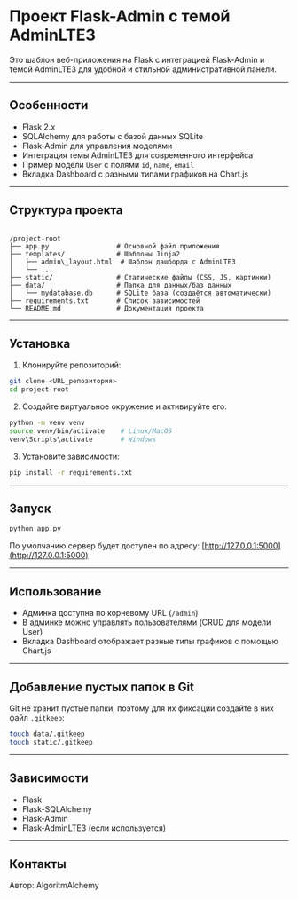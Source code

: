 
# Проект Flask-Admin с темой AdminLTE3

Это шаблон веб-приложения на Flask с интеграцией Flask-Admin и темой AdminLTE3 для удобной и стильной административной панели.

---

## Особенности

- Flask 2.x
- SQLAlchemy для работы с базой данных SQLite
- Flask-Admin для управления моделями
- Интеграция темы AdminLTE3 для современного интерфейса
- Пример модели `User` с полями `id`, `name`, `email`
- Вкладка Dashboard с разными типами графиков на Chart.js

---

## Структура проекта

```

/project-root
├── app.py                 # Основной файл приложения
├── templates/             # Шаблоны Jinja2
│   ├── admin\_layout.html  # Шаблон дашборда с AdminLTE3
│   └── ...
├── static/                # Статические файлы (CSS, JS, картинки)
├── data/                  # Папка для данных/баз данных
│   └── mydatabase.db      # SQLite база (создаётся автоматически)
├── requirements.txt       # Список зависимостей
└── README.md              # Документация проекта

````

---

## Установка

1. Клонируйте репозиторий:
```bash
git clone <URL_репозитория>
cd project-root
````

2. Создайте виртуальное окружение и активируйте его:

```bash
python -m venv venv
source venv/bin/activate    # Linux/MacOS
venv\Scripts\activate       # Windows
```

3. Установите зависимости:

```bash
pip install -r requirements.txt
```

---

## Запуск

```bash
python app.py
```

По умолчанию сервер будет доступен по адресу: [http://127.0.0.1:5000](http://127.0.0.1:5000)

---

## Использование

* Админка доступна по корневому URL (`/admin`)
* В админке можно управлять пользователями (CRUD для модели User)
* Вкладка Dashboard отображает разные типы графиков с помощью Chart.js

---

## Добавление пустых папок в Git

Git не хранит пустые папки, поэтому для их фиксации создайте в них файл `.gitkeep`:

```bash
touch data/.gitkeep
touch static/.gitkeep
```

---

## Зависимости

* Flask
* Flask-SQLAlchemy
* Flask-Admin
* Flask-AdminLTE3 (если используется)

---

## Контакты

Автор: AlgoritmAlchemy

